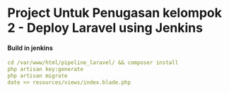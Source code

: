 # Project Untuk Penugasan kelompok 2 - Deploy Laravel using Jenkins

#### Build in jenkins

```yml
cd /var/www/html/pipeline_laravel/ && composer install
php artisan key:generate
php artisan migrate
date >> resources/views/index.blade.php
```
